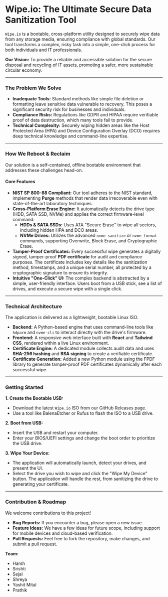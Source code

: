# **Wipe.io: The Ultimate Secure Data Sanitization Tool**

`Wipe.io` is a bootable, cross-platform utility designed to securely wipe data from any storage media, ensuring compliance with global standards. Our tool transforms a complex, risky task into a simple, one-click process for both individuals and IT professionals.

**Our Vision:** To provide a reliable and accessible solution for the secure disposal and recycling of IT assets, promoting a safer, more sustainable circular economy.

---

### **The Problem We Solve**

*  **Inadequate Tools:** Standard methods like simple file deletion or formatting leave sensitive data vulnerable to recovery.  This poses a significant security risk for businesses and individuals.
*  **Compliance Risks:** Regulations like GDPR and HIPAA require verifiable proof of data destruction, which many tools fail to provide.
*  **Technical Complexity:** Securely wiping hidden areas like the Host Protected Area (HPA) and Device Configuration Overlay (DCO) requires deep technical knowledge and command-line expertise.

---

### **How We Reboot & Reclaim**

Our solution is a self-contained, offline bootable environment that addresses these challenges head-on.

#### **Core Features**

*  **NIST SP 800-88 Compliant:** Our tool adheres to the NIST standard, implementing **Purge** methods that render data irrecoverable even with state-of-the-art laboratory techniques.
* **Cross-Platform Erase Engine:** It automatically detects the drive type (HDD, SATA SSD, NVMe) and applies the correct firmware-level command:
    *  **HDDs & SATA SSDs:** Uses ATA "Secure Erase" to wipe all sectors, including hidden HPA and DCO areas.
    *  **NVMe Drives:** Utilizes the advanced `nvme sanitize` or `nvme format` commands, supporting Overwrite, Block Erase, and Cryptographic Erase.
*  **Tamper-Proof Certificates:** Every successful wipe generates a digitally signed, tamper-proof **PDF certificate** for audit and compliance purposes.  The certificate includes key details like the sanitization method, timestamps, and a unique serial number, all protected by a cryptographic signature to ensure its integrity.
* **Intuitive "One-Click" UI:** The complex backend is abstracted by a simple, user-friendly interface.  Users boot from a USB stick, see a list of drives, and execute a secure wipe with a single click.

---

### **Technical Architecture**

The application is delivered as a lightweight, bootable Linux ISO.

*  **Backend:** A Python-based engine that uses command-line tools like `hdparm` and `nvme-cli` to interact directly with the drive's firmware.
*  **Frontend:** A responsive web interface built with **React** and **Tailwind CSS**, rendered within a live Linux environment.
*  **Certificate Engine:** A dedicated module collects audit data and uses **SHA-256 hashing** and **RSA signing** to create a verifiable certificate.
*  **Certificate Generation:** Added a new Python module using the FPDF library to generate tamper-proof PDF certificates dynamically after each successful wipe.

---

### **Getting Started**

**1. Create the Bootable USB:**
* Download the latest `Wipe.io` ISO from our GitHub Releases page.
* Use a tool like BalenaEtcher or Rufus to flash the ISO to a USB drive.

**2. Boot from USB:**
* Insert the USB and restart your computer.
* Enter your BIOS/UEFI settings and change the boot order to prioritize the USB drive.

**3. Wipe Your Device:**
* The application will automatically launch, detect your drives, and present the UI.
* Select the drive you wish to wipe and click the "Wipe My Device" button. The application will handle the rest, from sanitizing the drive to generating your certificate.

---

### **Contribution & Roadmap**

We welcome contributions to this project!

* **Bug Reports:** If you encounter a bug, please open a new issue.
* **Feature Ideas:** We have a few ideas for future scope, including support for mobile devices and cloud-based verification.
* **Pull Requests:** Feel free to fork the repository, make changes, and submit a pull request.

**Team:** 

* Harsh
* Srishti
* Sejal
* Shreya
* Yashit Mital
* Prathik
